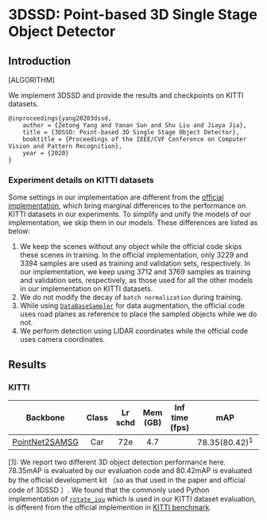 # 3DSSD: Point-based 3D Single Stage Object Detector

## Introduction

[ALGORITHM]

We implement 3DSSD and provide the results and checkpoints on KITTI datasets.

```
@inproceedings{yang20203dssd,
    author = {Zetong Yang and Yanan Sun and Shu Liu and Jiaya Jia},
    title = {3DSSD: Point-based 3D Single Stage Object Detector},
    booktitle = {Proceedings of the IEEE/CVF Conference on Computer Vision and Pattern Recognition},
    year = {2020}
}
```

### Experiment details on KITTI datasets
Some settings in our implementation are different from the [official implementation](https://github.com/Jia-Research-Lab/3DSSD), which bring marginal differences to the performance on KITTI datasets in our experiments. To simplify and unify the models of our implementation, we skip them in our models. These differences are listed as below:
1. We keep the scenes without any object while the official code skips these scenes in training. In the official implementation, only 3229 and 3394 samples are used as training and validation sets, respectively. In our implementation, we keep using 3712 and 3769 samples as training and validation sets, respectively, as those used for all the other models in our implementation on KITTI datasets.
2. We do not modify the decay of `batch normalization` during training.
3. While using [`DataBaseSampler`](https://github.com/open-mmlab/mmdetection3d/blob/master/mmdet3d/datasets/pipelines/dbsampler.py#L80) for data augmentation, the official code uses road planes as reference to place the sampled objects while we do not.
4. We perform detection using LIDAR coordinates while the official code uses camera coordinates.

## Results

### KITTI
|  Backbone   |Class| Lr schd | Mem (GB) | Inf time (fps) | mAP |Download |
| :---------: | :-----: | :------: | :------------: | :----: |:----: | :------: |
|    [PointNet2SAMSG](./3dssd_kitti-3d-car.py)| Car |72e|4.7||78.35(80.42)<sup>1</sup>||

[1]: We report two different 3D object detection performance here. 78.35mAP is evaluated by our evaluation code and 80.42mAP is evaluated by the official development kit （so as that used in the paper and official code of 3DSSD ）. We found that the commonly used Python implementation of [`rotate_iou`](https://github.com/traveller59/second.pytorch/blob/e42e4a0e17262ab7d180ee96a0a36427f2c20a44/second/core/non_max_suppression/nms_gpu.py#L605) which is used in our KITTI dataset evaluation, is different from the official implemention in [KITTI benchmark](http://www.cvlibs.net/datasets/kitti/eval_object.php?obj_benchmark=3d).
